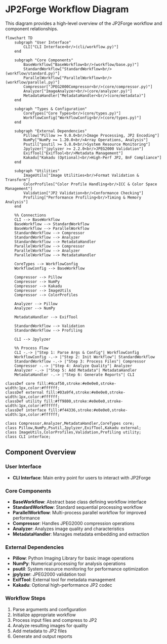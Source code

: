 # JP2Forge Workflow Diagram

This diagram provides a high-level overview of the JP2Forge workflow and component relationships.

```mermaid
flowchart TD
    subgraph "User Interface"
        CLI["CLI Interface<br/>(cli/workflow.py)"]
    end
    
    subgraph "Core Components"
        BaseWorkflow["BaseWorkflow<br/>(workflow/base.py)"]
        StandardWorkflow["StandardWorkflow<br/>(workflow/standard.py)"]
        ParallelWorkflow["ParallelWorkflow<br/>(workflow/parallel.py)"]
        Compressor["JPEG2000Compressor<br/>(core/compressor.py)"]
        Analyzer["ImageAnalyzer<br/>(core/analyzer.py)"]
        MetadataHandler["MetadataHandler<br/>(core/metadata)"]
    end
    
    subgraph "Types & Configuration"
        CoreTypes["Core Types<br/>(core/types.py)"]
        WorkflowConfig["WorkflowConfig<br/>(core/types.py)"]
    end
    
    subgraph "External Dependencies"
        Pillow["Pillow >= 9.0.0<br/>Image Processing, JP2 Encoding"]
        NumPy["NumPy >= 1.20.0<br/>Array Operations, Analysis"]
        Psutil["psutil >= 5.8.0<br/>System Resource Monitoring"]
        Jpylyzer["jpylyzer >= 2.2.0<br/>JPEG2000 Validation"]
        ExifTool["ExifTool<br/>Metadata Management"]
        Kakadu["Kakadu (Optional)<br/>High-Perf JP2, BnF Compliance"]
    end
    
    subgraph "Utilities"
        ImageUtils["Image Utilities<br/>Format Validation & Transform"]
        ColorProfiles["Color Profile Handling<br/>ICC & Color Space Management"]
        Validation["JP2 Validation<br/>Conformance Checking"]
        Profiling["Performance Profiling<br/>Timing & Memory Analysis"]
    end
    
    %% Connections
    CLI --> BaseWorkflow
    BaseWorkflow --> StandardWorkflow
    BaseWorkflow --> ParallelWorkflow
    StandardWorkflow --> Compressor
    StandardWorkflow --> Analyzer
    StandardWorkflow --> MetadataHandler
    ParallelWorkflow --> Compressor
    ParallelWorkflow --> Analyzer
    ParallelWorkflow --> MetadataHandler
    
    CoreTypes --> WorkflowConfig
    WorkflowConfig --> BaseWorkflow
    
    Compressor --> Pillow
    Compressor --> NumPy
    Compressor --> Kakadu
    Compressor --> ImageUtils
    Compressor --> ColorProfiles
    
    Analyzer --> Pillow
    Analyzer --> NumPy
    
    MetadataHandler --> ExifTool
    
    StandardWorkflow --> Validation
    StandardWorkflow --> Profiling
    
    CLI --> Jpylyzer
    
    %% Process Flow
    CLI -.-> |"Step 1: Parse Args & Config"| WorkflowConfig
    WorkflowConfig -.-> |"Step 2: Init Workflow"| StandardWorkflow
    StandardWorkflow -.-> |"Step 3: Process Files"| Compressor
    Compressor -.-> |"Step 4: Analyze Quality"| Analyzer
    Analyzer -.-> |"Step 5: Add Metadata"| MetadataHandler
    MetadataHandler -.-> |"Step 6: Generate Reports"| CLI

classDef core fill:#4caf50,stroke:#e0e0e0,stroke-width:1px,color:#ffffff;
classDef external fill:#03a9f4,stroke:#e0e0e0,stroke-width:1px,color:#ffffff;
classDef utility fill:#ff9800,stroke:#e0e0e0,stroke-width:1px,color:#ffffff;
classDef interface fill:#f44336,stroke:#e0e0e0,stroke-width:1px,color:#ffffff;

class Compressor,Analyzer,MetadataHandler,CoreTypes core;
class Pillow,NumPy,Psutil,Jpylyzer,ExifTool,Kakadu external;
class ImageUtils,ColorProfiles,Validation,Profiling utility;
class CLI interface;
```

## Component Overview

### User Interface
- **CLI Interface**: Main entry point for users to interact with JP2Forge

### Core Components
- **BaseWorkflow**: Abstract base class defining workflow interface
- **StandardWorkflow**: Standard sequential processing workflow
- **ParallelWorkflow**: Multi-process parallel workflow for improved performance
- **Compressor**: Handles JPEG2000 compression operations
- **Analyzer**: Analyzes image quality and characteristics
- **MetadataHandler**: Manages metadata embedding and extraction

### External Dependencies
- **Pillow**: Python Imaging Library for basic image operations
- **NumPy**: Numerical processing for analysis operations
- **psutil**: System resource monitoring for performance optimization
- **jpylyzer**: JPEG2000 validation tool
- **ExifTool**: External tool for metadata management
- **Kakadu**: Optional high-performance JP2 codec

### Workflow Steps
1. Parse arguments and configuration
2. Initialize appropriate workflow
3. Process input files and compress to JP2
4. Analyze resulting images for quality
5. Add metadata to JP2 files
6. Generate and output reports